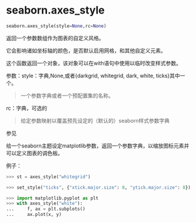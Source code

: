 # seaborn.axes_style

```python
seaborn.axes_style(style=None,rc=None)
```

返回一个参数数组作为图表的自定义风格。

它会影响诸如坐标轴的颜色，是否默认启用网格，和其他自定义元素。

这个函数返回一个对象，该对象可以在with语句中使用以临时改变样式参数。

参数：style：字典,None,或者{darkgrid, whitegrid, dark, white, ticks}其中一个。

> 一个参数字典或者一个预配置集的名称。

rc：字典，可选的

> 给定参数映射以覆盖预先设定的（默认的）seaborn样式参数字典

参见

给一个seaborn主题设定matplotlib参数，返回一个参数字典，以缩放图标元素并可以定义图表的调色板。

例子：

```python
>>> st = axes_style("whitegrid")
```

```python
>>> set_style("ticks", {"xtick.major.size": 8, "ytick.major.size": 8})
```

```python
>>> import matplotlib.pyplot as plt
>>> with axes_style("white"):
...     f, ax = plt.subplots()
...     ax.plot(x, y)
```

